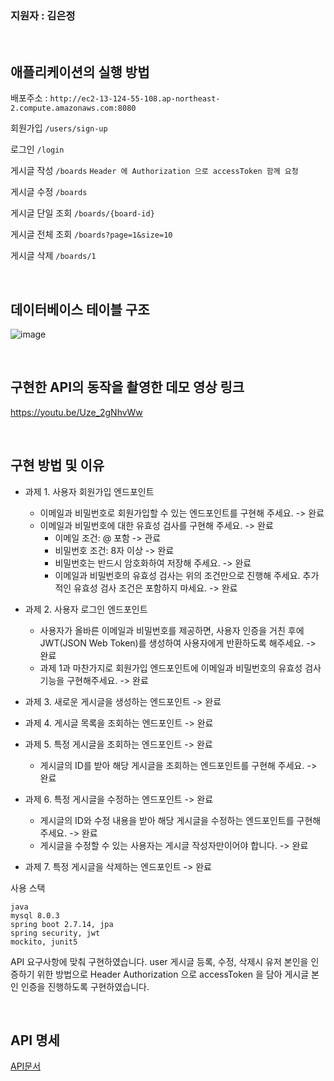 
### 지원자 : 김은정

</br>

## 애플리케이션의 실행 방법

배포주소 : ```http://ec2-13-124-55-108.ap-northeast-2.compute.amazonaws.com:8080```

회원가입 ```/users/sign-up```

로그인 ```/login```

게시글 작성 ```/boards``` ```Header 에 Authorization 으로 accessToken 함께 요청```

게시글 수정 ```/boards```

게시글 단일 조회 ```/boards/{board-id}```

게시글 전체 조회 ```/boards?page=1&size=10```

게시글 삭제 ```/boards/1```

</br>

## 데이터베이스 테이블 구조

![image](https://github.com/196code-gray/wanted-pre-onboarding-backend/assets/88307264/67755312-e6eb-453d-8b4e-a5a7cc00ff8e)

</br>

## 구현한 API의 동작을 촬영한 데모 영상 링크

https://youtu.be/Uze_2gNhvWw

</br>

## 구현 방법 및 이유

- 과제 1. 사용자 회원가입 엔드포인트
    - 이메일과 비밀번호로 회원가입할 수 있는 엔드포인트를 구현해 주세요. -> 완료
    - 이메일과 비밀번호에 대한 유효성 검사를 구현해 주세요. -> 완료
        - 이메일 조건: @ 포함 -> 관료
        - 비밀번호 조건: 8자 이상 -> 완료
        - 비밀번호는 반드시 암호화하여 저장해 주세요. -> 완료
        - 이메일과 비밀번호의 유효성 검사는 위의 조건만으로 진행해 주세요. 추가적인 유효성 검사 조건은 포함하지 마세요. -> 완료
     
- 과제 2. 사용자 로그인 엔드포인트 
    - 사용자가 올바른 이메일과 비밀번호를 제공하면, 사용자 인증을 거친 후에 JWT(JSON Web Token)를 생성하여 사용자에게 반환하도록 해주세요. -> 완료
    - 과제 1과 마찬가지로 회원가입 엔드포인트에 이메일과 비밀번호의 유효성 검사기능을 구현해주세요. -> 완료
      
- 과제 3. 새로운 게시글을 생성하는 엔드포인트 -> 완료

- 과제 4. 게시글 목록을 조회하는 엔드포인트 -> 완료

- 과제 5. 특정 게시글을 조회하는 엔드포인트 -> 완료
    - 게시글의 ID를 받아 해당 게시글을 조회하는 엔드포인트를 구현해 주세요. -> 완료
    
- 과제 6. 특정 게시글을 수정하는 엔드포인트 -> 완료
    - 게시글의 ID와 수정 내용을 받아 해당 게시글을 수정하는 엔드포인트를 구현해 주세요. -> 완료
    - 게시글을 수정할 수 있는 사용자는 게시글 작성자만이어야 합니다. -> 완료
    
- 과제 7. 특정 게시글을 삭제하는 엔드포인트 -> 완료

사용 스택
```
java
mysql 8.0.3
spring boot 2.7.14, jpa
spring security, jwt
mockito, junit5
```


API 요구사항에 맞춰 구현하였습니다.
user 
게시글 등록, 수정, 삭제시 유저 본인을 인증하기 위한 방법으로 Header Authorization 으로 accessToken 을 담아 게시글 본인 인증을 진행하도록 구현하였습니다.


</br>

## API 명세
[API문서](http://localhost:63342/wanted/src/main/resources/static/docs/index.html?_ijt=qa1rtq89l291bbrc1qn0c45ef0&_ij_reload=RELOAD_ON_SAVE#_%EA%B2%8C%EC%8B%9C%EA%B8%80_%EB%93%B1%EB%A1%9D)
